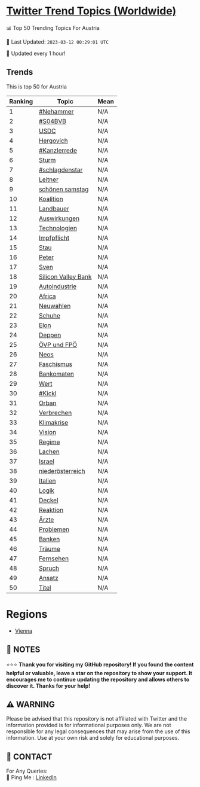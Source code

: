 [Twitter Trend Topics (Worldwide)](https://github.com/ErcinDedeoglu/Twitter-Trend-Topics)
==========


📊 Top 50 Trending Topics For Austria

📆 Last Updated: `2023-03-12 00:29:01 UTC`

🔧 Updated every 1 hour!


## Trends

This is top 50 for Austria

| Ranking | Topic | Mean |
| ------- | ------------ | ------------ |
| 1 | [#Nehammer](http://twitter.com/search?q=%23Nehammer) | N/A |
| 2 | [#S04BVB](http://twitter.com/search?q=%23S04BVB) | N/A |
| 3 | [USDC](http://twitter.com/search?q=USDC) | N/A |
| 4 | [Hergovich](http://twitter.com/search?q=Hergovich) | N/A |
| 5 | [#Kanzlerrede](http://twitter.com/search?q=%23Kanzlerrede) | N/A |
| 6 | [Sturm](http://twitter.com/search?q=Sturm) | N/A |
| 7 | [#schlagdenstar](http://twitter.com/search?q=%23schlagdenstar) | N/A |
| 8 | [Leitner](http://twitter.com/search?q=Leitner) | N/A |
| 9 | [schönen samstag](http://twitter.com/search?q=sch%c3%b6nen+samstag) | N/A |
| 10 | [Koalition](http://twitter.com/search?q=Koalition) | N/A |
| 11 | [Landbauer](http://twitter.com/search?q=Landbauer) | N/A |
| 12 | [Auswirkungen](http://twitter.com/search?q=Auswirkungen) | N/A |
| 13 | [Technologien](http://twitter.com/search?q=Technologien) | N/A |
| 14 | [Impfpflicht](http://twitter.com/search?q=Impfpflicht) | N/A |
| 15 | [Stau](http://twitter.com/search?q=Stau) | N/A |
| 16 | [Peter](http://twitter.com/search?q=Peter) | N/A |
| 17 | [Sven](http://twitter.com/search?q=Sven) | N/A |
| 18 | [Silicon Valley Bank](http://twitter.com/search?q=Silicon+Valley+Bank) | N/A |
| 19 | [Autoindustrie](http://twitter.com/search?q=Autoindustrie) | N/A |
| 20 | [Africa](http://twitter.com/search?q=Africa) | N/A |
| 21 | [Neuwahlen](http://twitter.com/search?q=Neuwahlen) | N/A |
| 22 | [Schuhe](http://twitter.com/search?q=Schuhe) | N/A |
| 23 | [Elon](http://twitter.com/search?q=Elon) | N/A |
| 24 | [Deppen](http://twitter.com/search?q=Deppen) | N/A |
| 25 | [ÖVP und FPÖ](http://twitter.com/search?q=%c3%96VP+und+FP%c3%96) | N/A |
| 26 | [Neos](http://twitter.com/search?q=Neos) | N/A |
| 27 | [Faschismus](http://twitter.com/search?q=Faschismus) | N/A |
| 28 | [Bankomaten](http://twitter.com/search?q=Bankomaten) | N/A |
| 29 | [Wert](http://twitter.com/search?q=Wert) | N/A |
| 30 | [#Kickl](http://twitter.com/search?q=%23Kickl) | N/A |
| 31 | [Orban](http://twitter.com/search?q=Orban) | N/A |
| 32 | [Verbrechen](http://twitter.com/search?q=Verbrechen) | N/A |
| 33 | [Klimakrise](http://twitter.com/search?q=Klimakrise) | N/A |
| 34 | [Vision](http://twitter.com/search?q=Vision) | N/A |
| 35 | [Regime](http://twitter.com/search?q=Regime) | N/A |
| 36 | [Lachen](http://twitter.com/search?q=Lachen) | N/A |
| 37 | [Israel](http://twitter.com/search?q=Israel) | N/A |
| 38 | [niederösterreich](http://twitter.com/search?q=nieder%c3%b6sterreich) | N/A |
| 39 | [Italien](http://twitter.com/search?q=Italien) | N/A |
| 40 | [Logik](http://twitter.com/search?q=Logik) | N/A |
| 41 | [Deckel](http://twitter.com/search?q=Deckel) | N/A |
| 42 | [Reaktion](http://twitter.com/search?q=Reaktion) | N/A |
| 43 | [Ärzte](http://twitter.com/search?q=%c3%84rzte) | N/A |
| 44 | [Problemen](http://twitter.com/search?q=Problemen) | N/A |
| 45 | [Banken](http://twitter.com/search?q=Banken) | N/A |
| 46 | [Träume](http://twitter.com/search?q=Tr%c3%a4ume) | N/A |
| 47 | [Fernsehen](http://twitter.com/search?q=Fernsehen) | N/A |
| 48 | [Spruch](http://twitter.com/search?q=Spruch) | N/A |
| 49 | [Ansatz](http://twitter.com/search?q=Ansatz) | N/A |
| 50 | [Titel](http://twitter.com/search?q=Titel) | N/A |



# Regions

* [Vienna](</Austria/Vienna.md>)



## 📝 NOTES

⭐⭐⭐ **Thank you for visiting my GitHub repository! If you found the content helpful or valuable, leave a star on the repository to show your support. It encourages me to continue updating the repository and allows others to discover it. Thanks for your help!**


## ⚠️ WARNING

Please be advised that this repository is not affiliated with Twitter and the information provided is for informational purposes only. We are not responsible for any legal consequences that may arise from the use of this information. Use at your own risk and solely for educational purposes.


## 📨 CONTACT

 For Any Queries:  
            🏓 Ping Me : [LinkedIn](https://www.linkedin.com/in/ercindedeoglu/)
